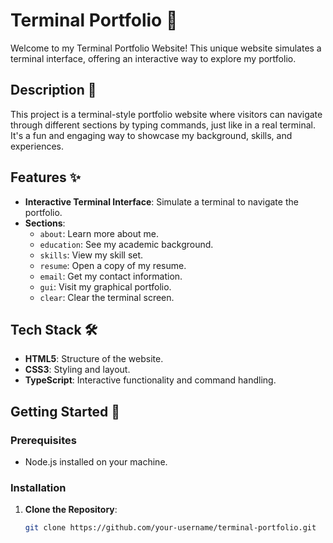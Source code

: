 # Terminal Portfolio 🚀

Welcome to my Terminal Portfolio Website! This unique website simulates a terminal interface, offering an interactive way to explore my portfolio.

## Description 📄

This project is a terminal-style portfolio website where visitors can navigate through different sections by typing commands, just like in a real terminal. It's a fun and engaging way to showcase my background, skills, and experiences.

## Features ✨

- **Interactive Terminal Interface**: Simulate a terminal to navigate the portfolio.
- **Sections**: 
  - `about`: Learn more about me.
  - `education`: See my academic background.
  - `skills`: View my skill set.
  - `resume`: Open a copy of my resume.
  - `email`: Get my contact information.
  - `gui`: Visit my graphical portfolio.
  - `clear`: Clear the terminal screen.

## Tech Stack 🛠️

- **HTML5**: Structure of the website.
- **CSS3**: Styling and layout.
- **TypeScript**: Interactive functionality and command handling.

## Getting Started 🚀

### Prerequisites

- Node.js installed on your machine.

### Installation

1. **Clone the Repository**:
   ```bash
   git clone https://github.com/your-username/terminal-portfolio.git
